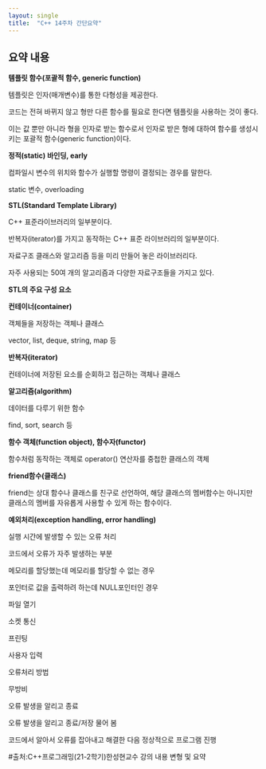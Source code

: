 ```yaml
---
layout: single
title:  "C++ 14주차 간단요약"
---
```


## 요약 내용


**템플릿 함수(포괄적 함수, generic function)**


템플릿은 인자(매개변수)를 통한 다형성을 제공한다.


코드는 전혀 바뀌지 않고 형만 다른 함수를 필요로 한다면 템플릿을 사용하는 것이 좋다.


이는 값 뿐만 아니라 형을 인자로 받는 함수로서 인자로 받은 형에 대하여 함수를 생성시키는 포괄적 함수(generic function)이다.




**정적(static) 바인딩, early**


컴파일시 변수의 위치와 함수가 실행할 명령이 결정되는 경우를 말한다.


static 변수, overloading




**STL(Standard Template Library)**


C++ 표준라이브러리의 일부분이다.


반복자(iterator)를 가지고 동작하는 C++ 표준 라이브러리의 일부분이다.


자료구조 클래스와 알고리즘 등을 미리 만들어 놓은 라이브러리다.


자주 사용되는 50여 개의 알고리즘과 다양한 자료구조들을 가지고 있다.




**STL의 주요 구성 요소**


**컨테이너(container)**


객체들을 저장하는 객체나 클래스


vector, list, deque, string, map 등




**반복자(iterator)**


컨테이너에 저장된 요소를 순회하고 접근하는 객체나 클래스




**알고리즘(algorithm)**


데이터를 다루기 위한 함수


find, sort, search 등




**함수 객체(function object), 함수자(functor)**


함수처럼 동작하는 객체로 operator() 연산자를 중첩한 클래스의 객체




**friend함수(클래스)**


friend는 상대 함수나 클래스를 친구로 선언하여, 해당 클래스의 멤버함수는 아니지만 클래스의 멤버를 자유롭게 사용할 수 있게 하는 함수이다.




**예외처리(exception handling, error handling)**


실행 시간에 발생할 수 있는 오류 처리




코드에서 오류가 자주 발생하는 부분


메모리를 할당했는데 메모리를 할당할 수 없는 경우


포인터로 값을 출력하려 하는데 NULL포인터인 경우


파일 열기


소켓 통신


프린팅


사용자 입력



오류처리 방법


무방비


오류 발생을 알리고 종료


오류 발생을 알리고 종료/저장 물어 봄


코드에서 알아서 오류를 잡아내고 해결한 다음 정상적으로 프로그램 진행











#출처:C++프로그래밍(21-2학기)한성현교수 강의 내용 변형 및 요약
